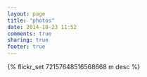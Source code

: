 ```yaml
---
layout: page
title: "photos"
date: 2014-10-23 11:52
comments: true
sharing: true
footer: true
---
```



{% flickr_set 72157648516568668 m desc %}